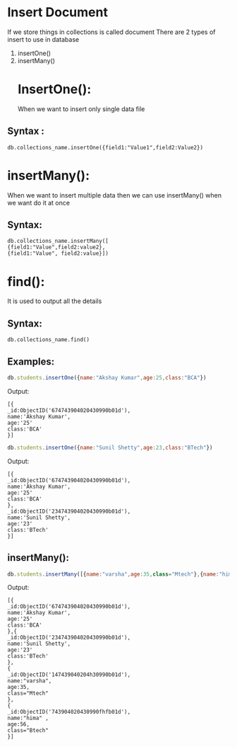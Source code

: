 # Insert Document
If we store things in collections is called document
There are 2 types of insert to use in database
1) insertOne()
2) insertMany()
   #  InsertOne():
   When we want to insert only single data file
## Syntax :
```
db.collections_name.insertOne({field1:"Value1",field2:Value2})
```
# insertMany():
When we want to insert multiple data then we can use insertMany() when we want do it at once
## Syntax:
```
db.collections_name.insertMany([
{field1:"Value",field2:value2},
{field1:"Value", field2:value}])
```

# find():
It is used to output all the details

## Syntax:
```
db.collections_name.find()
```

## Examples:
```javascript
db.students.insertOne({name:"Akshay Kumar",age:25,class:"BCA"})
```
Output:
````
[{
_id:ObjectID('674743904020430990b01d'),
name:'Akshay Kumar',
age:'25'
class:'BCA'
}]

````


```javascript
db.students.insertOne({name:"Sunil Shetty",age:23,class:"BTech"})
```
Output:
````
[{
_id:ObjectID('674743904020430990b01d'),
name:'Akshay Kumar',
age:'25'
class:'BCA'
},
_id:ObjectID('234743904020430990b01d'),
name:'Sunil Shetty',
age:'23'
class:'BTech'
}]

````
## insertMany():
```javascript
db.students.insertMany([{name:"varsha",age:35,class="Mtech"},{name:"hima" ,age:56,class="Btech"}])
```
Output:
````
[{
_id:ObjectID('674743904020430990b01d'),
name:'Akshay Kumar',
age:'25'
class:'BCA'
},{
_id:ObjectID('234743904020430990b01d'),
name:'Sunil Shetty',
age:'23'
class:'BTech'
},
{
_id:ObjectID('147439040204h30990b01d'),
name:"varsha",
age:35,
class="Mtech"
},
{
_id:ObjectID('743904020430990fhfb01d'),
name:"hima" ,
age:56,
class="Btech"
}]

````
